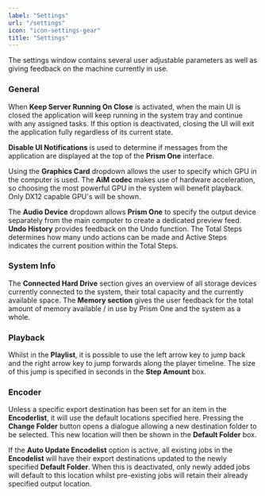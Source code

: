 ```yaml
---
label: "Settings"
url: "/settings" 
icon: "icon-settings-gear"
title: "Settings"
---
```


The settings window contains several user adjustable parameters as well as giving feedback on the machine currently in use.

### General 

When **Keep Server Running On Close** is activated, when the main UI is closed the application will keep running in the system tray and continue with any assigned tasks. If this option is deactivated, closing the UI will exit the application fully regardless of its current state. 

**Disable UI Notifications** is used to determine if messages from the application are displayed at the top of the **Prism One** interface. 

Using the **Graphics Card** dropdown allows the user to specify which GPU in the computer is used. The **AiM codec** makes use of hardware acceleration, so choosing the most powerful GPU in the system will benefit playback. Only DX12 capable GPU's will be shown. 

The **Audio Device** dropdown allows **Prism One** to specify the output device separately from the main computer to create a dedicated preview feed. 
**Undo History** provides feedback on the Undo function. The Total Steps determines how many undo actions can be made and Active Steps indicates the current position within the Total Steps. 

### System Info 

The **Connected Hard Drive** section gives an overview of all storage devices currently connected to the system, their total capacity and the currently available space. 
The **Memory section** gives the user feedback for the total amount of memory available / in use by Prism One and the system as a whole. 

### Playback 

Whilst in the **Playlist**, it is possible to use the left arrow key to jump back and the right arrow key to jump forwards along the player timeline. The size of this jump is specified in seconds in the **Step Amount** box. 

### Encoder

Unless a specific export destination has been set for an item in the **Encoderlist**, it will use the default locations specified here. Pressing the **Change Folder** button opens a dialogue allowing a new destination folder to be selected. This new location will then be shown in the **Default Folder** box.  

If the **Auto Update Encodelist** option is active, all existing jobs in the **Encodelist** will have their export destinations updated to the newly specified **Default Folder**. When this is deactivated, only newly added jobs will default to this location whilst pre-existing jobs will retain their already specified output location.